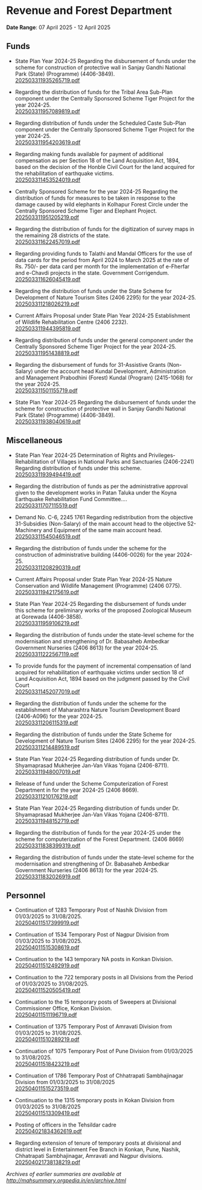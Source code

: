 # Revenue and Forest Department

**Date Range**: 07 April 2025 - 12 April 2025


## Funds
- State Plan Year 2024-25 Regarding the disbursement of funds under the scheme for construction of protective wall in Sanjay Gandhi National Park (State) (Programme) (4406-3849).\
  [202503311935265719.pdf](https://gr.maharashtra.gov.in/Site/Upload/Government%20Resolutions/English/202503311935265719.pdf)

- Regarding the distribution of funds for the Tribal Area Sub-Plan component under the Centrally Sponsored Scheme Tiger Project for the year 2024-25.\
  [202503311957089819.pdf](https://gr.maharashtra.gov.in/Site/Upload/Government%20Resolutions/English/202503311957089819.pdf)

- Regarding distribution of funds under the Scheduled Caste Sub-Plan component under the Centrally Sponsored Scheme Tiger Project for the year 2024-25.\
  [202503311954203619.pdf](https://gr.maharashtra.gov.in/Site/Upload/Government%20Resolutions/English/202503311954203619.pdf)

- Regarding making funds available for payment of additional compensation as per Section 18 of the Land Acquisition Act, 1894, based on the decision of the Honble Civil Court for the land acquired for the rehabilitation of earthquake victims.\
  [202503311453524019.pdf](https://gr.maharashtra.gov.in/Site/Upload/Government%20Resolutions/English/202503311453524019.pdf)

- Centrally Sponsored Scheme for the year 2024-25 Regarding the distribution of funds for measures to be taken in response to the damage caused by wild elephants in Kolhapur Forest Circle under the Centrally Sponsored Scheme Tiger and Elephant Project.\
  [202503311951205219.pdf](https://gr.maharashtra.gov.in/Site/Upload/Government%20Resolutions/English/202503311951205219.pdf)

- Regarding the distribution of funds for the digitization of survey maps in the remaining 28 districts of the state.\
  [202503311622457019.pdf](https://gr.maharashtra.gov.in/Site/Upload/Government%20Resolutions/English/202503311622457019.pdf)

- Regarding providing funds to Talathi and Mandal Officers for the use of data cards for the period from April 2024 to March 2025 at the rate of Rs. 750/- per data card per month for the implementation of e-Fherfar and e-Chavdi projects in the state. Government Corrigendum.\
  [202503311626045419.pdf](https://gr.maharashtra.gov.in/Site/Upload/Government%20Resolutions/English/202503311626045419.pdf)

- Regarding the distribution of funds under the State Scheme for Development of Nature Tourism Sites (2406 2295) for the year 2024-25.\
  [202503311218026219.pdf](https://gr.maharashtra.gov.in/Site/Upload/Government%20Resolutions/English/202503311218026219.pdf)

- Current Affairs Proposal under State Plan Year 2024-25 Establishment of Wildlife Rehabilitation Centre (2406 2232).\
  [202503311944395819.pdf](https://gr.maharashtra.gov.in/Site/Upload/Government%20Resolutions/English/202503311944395819.pdf)

- Regarding distribution of funds under the general component under the Centrally Sponsored Scheme Tiger Project for the year 2024-25.\
  [202503311951438819.pdf](https://gr.maharashtra.gov.in/Site/Upload/Government%20Resolutions/English/202503311951438819.pdf)

- Regarding the disbursement of funds for 31-Assistive Grants (Non-Salary) under the account head Kundal Development, Administration and Management Prabodhini (Forest) Kundal (Program) (2415-1068) for the year 2024-25.\
  [202503311501155719.pdf](https://gr.maharashtra.gov.in/Site/Upload/Government%20Resolutions/English/202503311501155719.pdf)

- State Plan Year 2024-25 Regarding the disbursement of funds under the scheme for construction of protective wall in Sanjay Gandhi National Park (State) (Programme) (4406-3849).\
  [202503311938040619.pdf](https://gr.maharashtra.gov.in/Site/Upload/Government%20Resolutions/English/202503311938040619.pdf)

## Miscellaneous
- State Plan Year 2024-25 Determination of Rights and Privileges-Rehabilitation of Villages in National Parks and Sanctuaries (2406-2241) Regarding distribution of funds under this scheme.\
  [202503311939494419.pdf](https://gr.maharashtra.gov.in/Site/Upload/Government%20Resolutions/English/202503311939494419.pdf)

- Regarding the distribution of funds as per the administrative approval given to the development works in Patan Taluka under the Koyna Earthquake Rehabilitation Fund Committee....\
  [202503311707115519.pdf](https://gr.maharashtra.gov.in/Site/Upload/Government%20Resolutions/English/202503311707115519.pdf)

- Demand No. C-6, 2245 1761 Regarding redistribution from the objective 31-Subsidies (Non-Salary) of the main account head to the objective 52-Machinery and Equipment of the same main account head.\
  [202503311545046519.pdf](https://gr.maharashtra.gov.in/Site/Upload/Government%20Resolutions/English/202503311545046519.pdf)

- Regarding the distribution of funds under the scheme for the construction of administrative building (4406-0026) for the year 2024-25.\
  [202503311208290319.pdf](https://gr.maharashtra.gov.in/Site/Upload/Government%20Resolutions/English/202503311208290319.pdf)

- Current Affairs Proposal under State Plan Year 2024-25 Nature Conservation and Wildlife Management (Programme) (2406 0775).\
  [202503311942175619.pdf](https://gr.maharashtra.gov.in/Site/Upload/Government%20Resolutions/English/202503311942175619.pdf)

- State Plan Year 2024-25 Regarding the disbursement of funds under this scheme for preliminary works of the proposed Zoological Museum at Gorewada (4406-3858).\
  [202503311959106219.pdf](https://gr.maharashtra.gov.in/Site/Upload/Government%20Resolutions/English/202503311959106219.pdf)

- Regarding the distribution of funds under the state-level scheme for the modernisation and strengthening of Dr. Babasaheb Ambedkar Government Nurseries (2406 8613) for the year 2024-25.\
  [202503311222567119.pdf](https://gr.maharashtra.gov.in/Site/Upload/Government%20Resolutions/English/202503311222567119.pdf)

- To provide funds for the payment of incremental compensation of land acquired for rehabilitation of earthquake victims under section 18 of Land Acquisition Act, 1894 based on the judgment passed by the Civil Court\
  [202503311452077019.pdf](https://gr.maharashtra.gov.in/Site/Upload/Government%20Resolutions/English/202503311452077019.pdf)

- Regarding the distribution of funds under the scheme for the establishment of Maharashtra Nature Tourism Development Board (2406-A096) for the year 2024-25.\
  [202503311206115319.pdf](https://gr.maharashtra.gov.in/Site/Upload/Government%20Resolutions/English/202503311206115319.pdf)

- Regarding the distribution of funds under the State Scheme for Development of Nature Tourism Sites (2406 2295) for the year 2024-25.\
  [202503311214489519.pdf](https://gr.maharashtra.gov.in/Site/Upload/Government%20Resolutions/English/202503311214489519.pdf)

- State Plan Year 2024-25 Regarding distribution of funds under Dr. Shyamaprasad Mukherjee Jan-Van Vikas Yojana (2406-8711).\
  [202503311948007019.pdf](https://gr.maharashtra.gov.in/Site/Upload/Government%20Resolutions/English/202503311948007019.pdf)

- Release of fund under the Scheme Computerization of Forest Department in for the year 2024-25 (2406 8669).\
  [202503311210176219.pdf](https://gr.maharashtra.gov.in/Site/Upload/Government%20Resolutions/English/202503311210176219.pdf)

- State Plan Year 2024-25 Regarding distribution of funds under Dr. Shyamaprasad Mukherjee Jan-Van Vikas Yojana (2406-8711).\
  [202503311948152719.pdf](https://gr.maharashtra.gov.in/Site/Upload/Government%20Resolutions/English/202503311948152719.pdf)

- Regarding the distribution of funds for the year 2024-25 under the scheme for computerization of the Forest Department. (2406 8669)\
  [202503311838399319.pdf](https://gr.maharashtra.gov.in/Site/Upload/Government%20Resolutions/English/202503311838399319.pdf)

- Regarding the distribution of funds under the state-level scheme for the modernisation and strengthening of Dr. Babasaheb Ambedkar Government Nurseries (2406 8613) for the year 2024-25.\
  [202503311832026919.pdf](https://gr.maharashtra.gov.in/Site/Upload/Government%20Resolutions/English/202503311832026919.pdf)

## Personnel
- Continuation of 1283 Temporary Post of Nashik Division from 01/03/2025  to 31/08/2025.\
  [202504011517399919.pdf](https://gr.maharashtra.gov.in/Site/Upload/Government%20Resolutions/English/202504011517399919.pdf)

- Continuation of 1534 Temporary Post of Nagpur  Division from 01/03/2025  to 31/08/2025.\
  [202504011515308619.pdf](https://gr.maharashtra.gov.in/Site/Upload/Government%20Resolutions/English/202504011515308619.pdf)

- Continuation to the 143  temporary NA posts in Konkan Division.\
  [202504011512492919.pdf](https://gr.maharashtra.gov.in/Site/Upload/Government%20Resolutions/English/202504011512492919.pdf)

- Continuation to the 722 temporary posts in all Divisions from the Period of  01/03/2025   to  31/08/2025.\
  [202504011520505419.pdf](https://gr.maharashtra.gov.in/Site/Upload/Government%20Resolutions/English/202504011520505419.pdf)

- Continuation to the 15 temporary posts of Sweepers at Divisional Commissioner Office, Konkan Division.\
  [202504011511196719.pdf](https://gr.maharashtra.gov.in/Site/Upload/Government%20Resolutions/English/202504011511196719.pdf)

- Continuation of 1375 Temporary Post of Amravati Division from 01/03/2025  to  31/08/2025.\
  [202504011510289219.pdf](https://gr.maharashtra.gov.in/Site/Upload/Government%20Resolutions/English/202504011510289219.pdf)

- Continuation of 1075 Temporary Post of Pune Division from 01/03/2025  to   31/08/2025.\
  [202504011518423219.pdf](https://gr.maharashtra.gov.in/Site/Upload/Government%20Resolutions/English/202504011518423219.pdf)

- Continuation of 1786 Temporary Post of Chhatrapati Sambhajinagar Division from 01/03/2025  to  31/08/2025\
  [202504011515273519.pdf](https://gr.maharashtra.gov.in/Site/Upload/Government%20Resolutions/English/202504011515273519.pdf)

- Continuation to the 1315 temporary posts in Kokan Division from 01/03/2025  to  31/08/2025\
  [202504011513309419.pdf](https://gr.maharashtra.gov.in/Site/Upload/Government%20Resolutions/English/202504011513309419.pdf)

- Posting of officers in the Tehsildar cadre\
  [202504021834362619.pdf](https://gr.maharashtra.gov.in/Site/Upload/Government%20Resolutions/English/202504021834362619.pdf)

- Regarding extension of tenure of temporary posts at divisional and district level in Entertainment Fee Branch in Konkan, Pune, Nashik, Chhatrapati Sambhajinagar, Amravati and Nagpur divisions.\
  [202504021738138219.pdf](https://gr.maharashtra.gov.in/Site/Upload/Government%20Resolutions/English/202504021738138219.pdf)


*Archives of earlier summaries are available at http://mahsummary.orgpedia.in/en/archive.html*